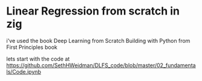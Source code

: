 ﻿# Linear Regression from scratch in zig

i've used the book Deep Learning from Scratch Building with Python from First Principles book 

lets start with the code at https://github.com/SethHWeidman/DLFS_code/blob/master/02_fundamentals/Code.ipynb


